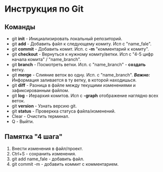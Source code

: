 # Инструкция по Git
## Команды
* git **init** - Инициализировать локальный репозиторий.
* git **add** - Добавить файл к следующему комиту. Исп с "name_fale".
* git **commit** - Добавить комит. Исп. с **-m** "комментарий к комиту".
* git **checkout** - Вернуться к нужному комиту/ветки. Исп с "4-5 цифр начала комита" / "name_branch".
* git **branch** - Посмотреть ветки. Исп. с "name_branch" - **создать** ветку.
* git **merge** - Слияние веток во одну. Исп. с "name_branch". **_Важно:_** Информация заливается в ту ветку, в которой находишься.
* git **diff** - Разница в файле между текущими изменениями и зафиксированным файлом.
* git **log** - Иерархия комитов. Исп с **-graph** отображение наглядно всех веток.
* git **version** - Узнать версию git.
* git **status** - Проверкка статуса файла/изменений.
* Clear - Очистить терминал.
* Q - Выйти.

## Памятка "4 шага"
1. Внести изменения в файл/проект.
2. Ctrl+S - сохранить изменения.
3. git add name_fale - добавить файл.
4. git commit -m - добавить коммит с комментарием.